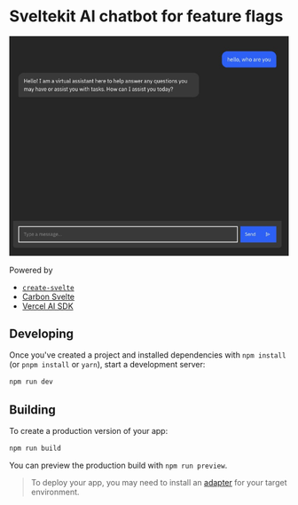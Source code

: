 # Sveltekit AI chatbot for feature flags

![Screenshot of the chatbot's UI](image.png)

Powered by

- [`create-svelte`](https://github.com/sveltejs/kit/tree/main/packages/create-svelte)
- [Carbon Svelte](https://svelte.carbondesignsystem.com/)
- [Vercel AI SDK](https://sdk.vercel.ai/docs/introduction)

## Developing

Once you've created a project and installed dependencies with `npm install` (or `pnpm install` or `yarn`), start a development server:

```bash
npm run dev
```

## Building

To create a production version of your app:

```bash
npm run build
```

You can preview the production build with `npm run preview`.

> To deploy your app, you may need to install an [adapter](https://kit.svelte.dev/docs/adapters) for your target environment.
